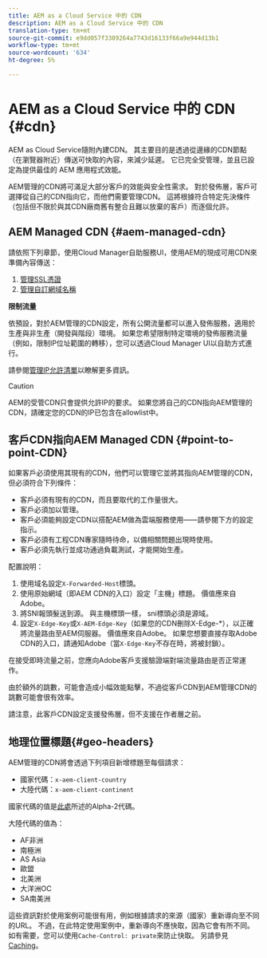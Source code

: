 ```yaml
---
title: AEM as a Cloud Service 中的 CDN
description: AEM as a Cloud Service 中的 CDN
translation-type: tm+mt
source-git-commit: e9dd057f3389264a7743d16133f66a9e944d13b1
workflow-type: tm+mt
source-wordcount: '634'
ht-degree: 5%

---
```



# AEM as a Cloud Service 中的 CDN {#cdn}

AEM as Cloud Service隨附內建CDN。 其主要目的是透過從邊緣的CDN節點（在瀏覽器附近）傳送可快取的內容，來減少延遲。 它已完全受管理，並且已設定為提供最佳的 AEM 應用程式效能。

AEM管理的CDN將可滿足大部分客戶的效能與安全性需求。 對於發佈層，客戶可選擇從自己的CDN指向它，而他們需要管理CDN。 這將根據符合特定先決條件（包括但不限於與其CDN廠商舊有整合且難以放棄的客戶）而逐個允許。

## AEM Managed CDN {#aem-managed-cdn}

請依照下列章節，使用Cloud Manager自助服務UI，使用AEM的現成可用CDN來準備內容傳送：

1. [管理SSL憑證](/help/implementing/cloud-manager/managing-ssl-certifications/introduction.md)
1. [管理自訂網域名稱](/help/implementing/cloud-manager/custom-domain-names/introduction.md)

**限制流量**

依預設，對於AEM管理的CDN設定，所有公開流量都可以進入發佈服務，適用於生產與非生產（開發與階段）環境。 如果您希望限制特定環境的發佈服務流量（例如，限制IP位址範圍的轉移），您可以透過Cloud Manager UI以自助方式進行。

請參閱[管理IP允許清單](/help/implementing/cloud-manager/ip-allow-lists/introduction.md)以瞭解更多資訊。

>[!CAUTION]
>
>AEM的受管CDN只會提供允許IP的要求。 如果您將自己的CDN指向AEM管理的CDN，請確定您的CDN的IP已包含在allowlist中。

## 客戶CDN指向AEM Managed CDN {#point-to-point-CDN}

如果客戶必須使用其現有的CDN，他們可以管理它並將其指向AEM管理的CDN，但必須符合下列條件：

* 客戶必須有現有的CDN，而且要取代的工作量很大。
* 客戶必須加以管理。
* 客戶必須能夠設定CDN以搭配AEM做為雲端服務使用——請參閱下方的設定指示。
* 客戶必須有工程CDN專家隨時待命，以備相關問題出現時使用。
* 客戶必須先執行並成功通過負載測試，才能開始生產。

配置說明：

1. 使用域名設定`X-Forwarded-Host`標頭。
1. 使用原始網域（即AEM CDN的入口）設定「主機」標題。 價值應來自Adobe。
1. 將SNI報頭髮送到源。 與主機標頭一樣， sni標頭必須是源域。
1. 設定`X-Edge-Key`或`X-AEM-Edge-Key`（如果您的CDN刪除X-Edge-*），以正確將流量路由至AEM伺服器。 價值應來自Adobe。 如果您想要直接存取Adobe CDN的入口，請通知Adobe（當`X-Edge-Key`不存在時，將被封鎖）。

在接受即時流量之前，您應向Adobe客戶支援驗證端對端流量路由是否正常運作。

由於額外的跳數，可能會造成小幅效能點擊，不過從客戶CDN到AEM管理CDN的跳數可能會很有效率。

請注意，此客戶CDN設定支援發佈層，但不支援在作者層之前。

## 地理位置標題{#geo-headers}

AEM管理的CDN將會透過下列項目新增標題至每個請求：

* 國家代碼：`x-aem-client-country`
* 大陸代碼：`x-aem-client-continent`

國家代碼的值是[此處](https://en.wikipedia.org/wiki/ISO_3166-1)所述的Alpha-2代碼。

大陸代碼的值為：

* AF非洲
* 南極洲
* AS Asia
* 歐盟
* 北美洲
* 大洋洲OC
* SA南美洲

這些資訊對於使用案例可能很有用，例如根據請求的來源（國家）重新導向至不同的URL。 不過，在此特定使用案例中，重新導向不應快取，因為它會有所不同。 如有需要，您可以使用`Cache-Control: private`來防止快取。 另請參見[Caching](/help/implementing/dispatcher/caching.md#html-text)。
